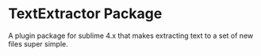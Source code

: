 # TextExtractor Package
 A plugin package for sublime 4.x that makes extracting text to a set of new files super simple.
